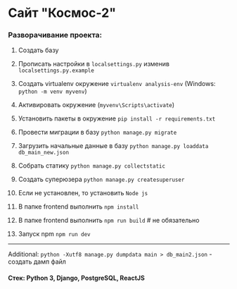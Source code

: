 # Сайт "Космос-2"

### Разворачивание проекта:

1. Создать базу
2. Прописать настройки в `localsettings.py` изменив `localsettings.py.example`
3. Создать virtualenv окружение `virtualenv analysis-env` (Windows: `python -m venv myvenv`)
4. Активировать окружение (`myvenv\Scripts\activate`)
5. Установить пакеты в окружение `pip install -r requirements.txt`
6. Провести миграции в базу `python manage.py migrate`
7. Загрузить начальные данные в базу `python manage.py loaddata db_main_new.json`
8. Собрать статику `python manage.py collectstatic`
9. Создать суперюзера `python manage.py createsuperuser`

10. Если не установлен, то установить `Node js`
11. В папке frontend выполнить `npm install`
12. В папке frontend выполнить `npm run build` # не обязательно 
13. Запуск npm `npm run dev`

---
Additional:
`python -Xutf8 manage.py dumpdata main > db_main2.json` - создать дамп файл
#### Стек: Python 3, Django, PostgreSQL, ReactJS
